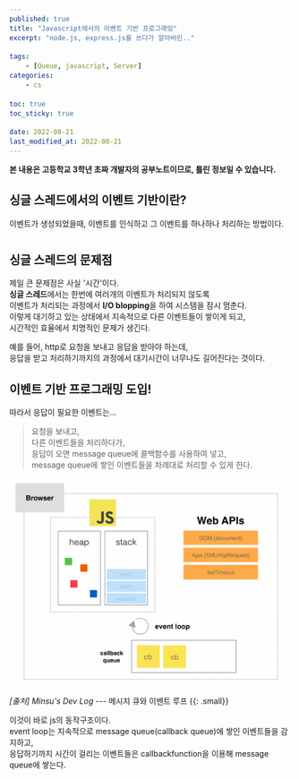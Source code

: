 ```yaml
---
published: true
title: "Javascript에서의 이벤트 기반 프로그래밍"
excerpt: "node.js, express.js를 쓰다가 알아버린.."

tags:
    - [Queue, javascript, Server]
categories:
    - cs

toc: true
toc_sticky: true

date: 2022-08-21
last_modified_at: 2022-08-21
---
```


**본 내용은 고등학교 3학년 초짜 개발자의 공부노트이므로, 틀린 정보일 수 있습니다.**
  
  

## **싱글 스레드에서의 이벤트 기반이란?**
 이벤트가 생성되었을때, 이벤트를 인식하고 그 이벤트를 하나하나 처리하는 방법이다.  

#  
## **싱글 스레드의 문제점**
제일 큰 문제점은 사실 '시간'이다.  
**싱글 스레드**에서는 한번에 여러개의 이벤트가 처리되지 않도록  
이벤트가 처리되는 과정에서 **I/O blopping**을 하여 시스템을 잠시 멈춘다.  
이렇게 대기하고 있는 상태에서 지속적으로 다른 이벤트들이 쌓이게 되고,  
시간적인 효율에서 치명적인 문제가 생긴다.
   

 예를 들어, http로 요청을 보내고 응답을 받아야 하는데,  
 응답을 받고 처리하기까지의 과정에서 대기시간이 너무나도 길어진다는 것이다.

  

 ## **이벤트 기반 프로그래밍 도입!**
따라서 응답이 필요한 이벤트는...  
> 요청을 보내고,  
다른 이벤트들을 처리하다가,  
응답이 오면 message queue에 콜백함수를 사용하여 넣고,  
message queue에 쌓인 이벤트들을 차례대로 처리할 수 있게 한다.

![image](/assets/image/1.png)  
<cite>[출처] Minsu's Dev Log</cite> --- 메시지 큐와 이벤트 루프
{{: .small}}

이것이 바로 js의 동작구조이다.  
event loop는 지속적으로 message queue(callback queue)에 쌓인 이벤트들을 감지하고,  
응답하기까지 시간이 걸리는 이벤트들은 callbackfunction을 이용해 message queue에 쌓는다.





